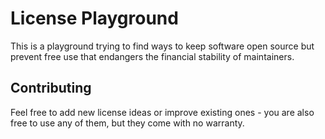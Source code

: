# License Playground

This is a playground trying to find ways to keep software open source but prevent free use that endangers the financial stability of maintainers.

## Contributing

Feel free to add new license ideas or improve existing ones - you are also free to use any of them, but they come with no warranty.
